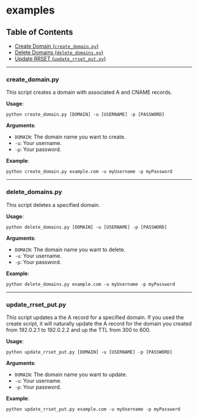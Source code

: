 # examples

## Table of Contents
- [Create Domain (`create_domain.py`)](#create_domainpy)
- [Delete Domains (`delete_domains.py`)](#delete_domainspy)
- [Update RRSET (`update_rrset_put.py`)](#update_rrset_putpy)

---

### create_domain.py

This script creates a domain with associated A and CNAME records. 

**Usage**:

```
python create_domain.py [DOMAIN] -u [USERNAME] -p [PASSWORD]
```

**Arguments**:
- `DOMAIN`: The domain name you want to create.
- `-u`: Your username.
- `-p`: Your password.

**Example**:

```
python create_domain.py example.com -u myUsername -p myPassword
```

---

### delete_domains.py

This script deletes a specified domain.

**Usage**:

```
python delete_domains.py [DOMAIN] -u [USERNAME] -p [PASSWORD]
```

**Arguments**:
- `DOMAIN`: The domain name you want to delete.
- `-u`: Your username.
- `-p`: Your password.

**Example**:

```
python delete_domains.py example.com -u myUsername -p myPassword
```

---

### update_rrset_put.py

This script updates a the A record for a specified domain. If you used the create script, it will naturally update the A
record for the domain you created from 192.0.2.1 to 192.0.2.2 and up the TTL from 300 to 600.

**Usage**:

```
python update_rrset_put.py [DOMAIN] -u [USERNAME] -p [PASSWORD]
```

**Arguments**:
- `DOMAIN`: The domain name you want to update.
- `-u`: Your username.
- `-p`: Your password.

**Example**:

```
python update_rrset_put.py example.com -u myUsername -p myPassword
```
